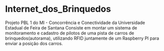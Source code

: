 # Internet_dos_Brinquedos
Projeto PBL 1 do MI - Concorrência e Conectividade da Universidade Estadual de Feira de Santana
Consiste em montar um sistema de monitoramento e cadastro de pilotos de uma pista de carros de brinquedos(autorama),
utilizando RFID juntamente de um Raspberry PI para enviar a posição dos carros.
